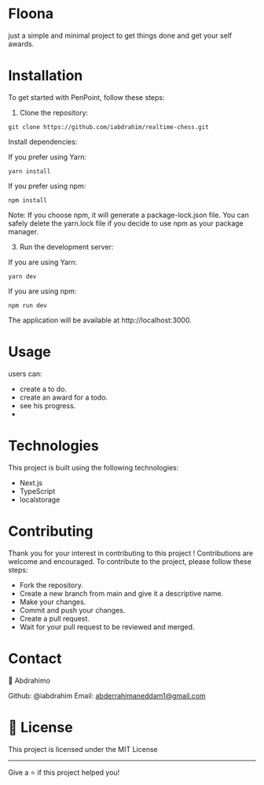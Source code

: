 # Floona

just a simple and minimal project to get things done and get your self awards.

# Installation

To get started with PenPoint, follow these steps:

1. Clone the repository:
```
git clone https://github.com/iabdrahim/realtime-chess.git
```
Install dependencies:

If you prefer using Yarn:

```
yarn install
```

If you prefer using npm:

```
npm install
```
Note: If you choose npm, it will generate a package-lock.json file. You can safely delete the yarn.lock file if you decide to use npm as your package manager.

3. Run the development server:

If you are using Yarn:
```
yarn dev
```

If you are using npm:
```
npm run dev
```

The application will be available at http://localhost:3000.

# Usage

users can:

- create a to do.
- create an award for a todo.
- see his progress.
- 

# Technologies

This project is built using the following technologies:

- Next.js
- TypeScript
- localstorage

# Contributing

Thank you for your interest in contributing to this project ! Contributions are welcome and encouraged. To contribute to the project, please follow these steps:

- Fork the repository.
- Create a new branch from main and give it a descriptive name.
- Make your changes.
- Commit and push your changes.
- Create a pull request.
- Wait for your pull request to be reviewed and merged.

# Contact

👤 Abdrahimo

Github: @iabdrahim
Email: abderrahimaneddam1@gmail.com

# 📝 License

This project is licensed under the MIT License

---

Give a ⭐️ if this project helped you!
